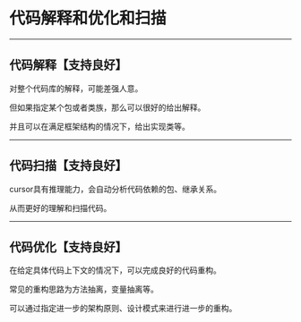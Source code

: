 # 代码解释和优化和扫描

------------------------

## 代码解释【支持良好】

对整个代码库的解释，可能差强人意。

但如果指定某个包或者类族，那么可以很好的给出解释。

并且可以在满足框架结构的情况下，给出实现类等。

------------------------

## 代码扫描【支持良好】

cursor具有推理能力，会自动分析代码依赖的包、继承关系。

从而更好的理解和扫描代码。

------------------------

## 代码优化【支持良好】

在给定具体代码上下文的情况下，可以完成良好的代码重构。

常见的重构思路为方法抽离，变量抽离等。

可以通过指定进一步的架构原则、设计模式来进行进一步的重构。